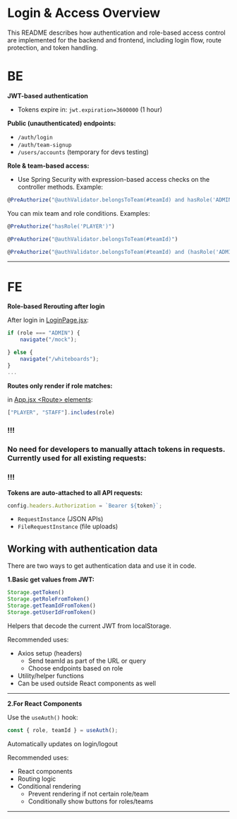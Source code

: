 # Login & Access Overview

This README describes how authentication and role-based access control are implemented for the backend and frontend, including login flow, route protection, and token handling.

# BE

**JWT-based authentication**
- Tokens expire in: `jwt.expiration=3600000` (1 hour)

**Public (unauthenticated) endpoints:**

- `/auth/login`
- `/auth/team-signup`
- `/users/accounts` (temporary for devs testing)

**Role & team-based access:**

- Use Spring Security with expression-based access checks on the controller methods. Example:

```js
@PreAuthorize("@authValidator.belongsToTeam(#teamId) and hasRole('ADMIN')")
```

You can mix team and role conditions. Examples:

```js
@PreAuthorize("hasRole('PLAYER')")

@PreAuthorize("@authValidator.belongsToTeam(#teamId)")

@PreAuthorize("@authValidator.belongsToTeam(#teamId) and (hasRole('ADMIN') or hasRole('STAFF'))")
```

---

# FE

**Role-based Rerouting after login**

After login in [LoginPage.jsx](https://github.com/andreea-lipan/beyond-ball/blob/c653bb39b4a66cc7e553aec224d55fd00f157276/beyond-ball-fe/src/pages/auth/LoginPage.jsx):

```js
if (role === "ADMIN") {
    navigate("/mock");

} else {
    navigate("/whiteboards");
}
...
```

**Routes only render if role matches:**

in [App.jsx \<Route\> elements](https://github.com/andreea-lipan/beyond-ball/blob/c653bb39b4a66cc7e553aec224d55fd00f157276/beyond-ball-fe/src/App.jsx):

```js
["PLAYER", "STAFF"].includes(role)
```

### !!!
### No need for developers to manually attach tokens in requests. Currently used for all existing requests:
### !!!

**Tokens are auto-attached to all API requests:**

```js
config.headers.Authorization = `Bearer ${token}`;
```

- `RequestInstance` (JSON APIs)
- `FileRequestInstance` (file uploads)

## Working with authentication data

There are two ways to get authentication data and use it in code.

**1.Basic get values from JWT:**

```js
Storage.getToken()
Storage.getRoleFromToken()
Storage.getTeamIdFromToken()
Storage.getUserIdFromToken()
```

Helpers that decode the current JWT from localStorage.

Recommended uses:
- Axios setup (headers)
    - Send teamId as part of the URL or query
    - Choose endpoints based on role
- Utility/helper functions
- Can be used outside React components as well

---

**2.For React Components**

Use the `useAuth()` hook:

```js
const { role, teamId } = useAuth();
```

Automatically updates on login/logout

Recommended uses:
- React components
- Routing logic
- Conditional rendering 
    - Prevent rendering if not certain role/team
    - Conditionally show buttons for roles/teams

---